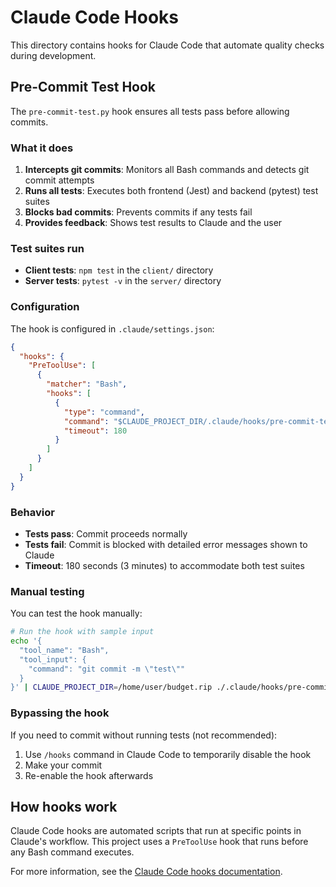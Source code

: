 # Claude Code Hooks

This directory contains hooks for Claude Code that automate quality checks during development.

## Pre-Commit Test Hook

The `pre-commit-test.py` hook ensures all tests pass before allowing commits.

### What it does

1. **Intercepts git commits**: Monitors all Bash commands and detects git commit attempts
2. **Runs all tests**: Executes both frontend (Jest) and backend (pytest) test suites
3. **Blocks bad commits**: Prevents commits if any tests fail
4. **Provides feedback**: Shows test results to Claude and the user

### Test suites run

- **Client tests**: `npm test` in the `client/` directory
- **Server tests**: `pytest -v` in the `server/` directory

### Configuration

The hook is configured in `.claude/settings.json`:

```json
{
  "hooks": {
    "PreToolUse": [
      {
        "matcher": "Bash",
        "hooks": [
          {
            "type": "command",
            "command": "$CLAUDE_PROJECT_DIR/.claude/hooks/pre-commit-test.py",
            "timeout": 180
          }
        ]
      }
    ]
  }
}
```

### Behavior

- **Tests pass**: Commit proceeds normally
- **Tests fail**: Commit is blocked with detailed error messages shown to Claude
- **Timeout**: 180 seconds (3 minutes) to accommodate both test suites

### Manual testing

You can test the hook manually:

```bash
# Run the hook with sample input
echo '{
  "tool_name": "Bash",
  "tool_input": {
    "command": "git commit -m \"test\""
  }
}' | CLAUDE_PROJECT_DIR=/home/user/budget.rip ./.claude/hooks/pre-commit-test.py
```

### Bypassing the hook

If you need to commit without running tests (not recommended):

1. Use `/hooks` command in Claude Code to temporarily disable the hook
2. Make your commit
3. Re-enable the hook afterwards

## How hooks work

Claude Code hooks are automated scripts that run at specific points in Claude's workflow. This project uses a `PreToolUse` hook that runs before any Bash command executes.

For more information, see the [Claude Code hooks documentation](https://docs.claude.com/en/docs/claude-code/hooks).
